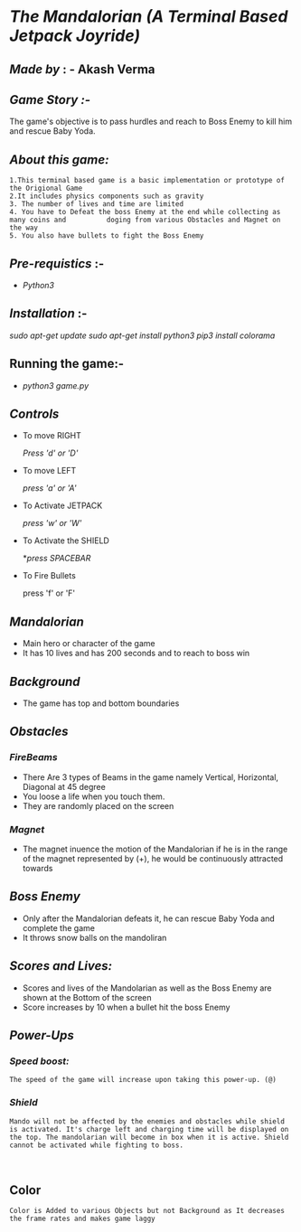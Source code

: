 # *The Mandalorian (A Terminal Based Jetpack Joyride)*

## *Made by* : - Akash Verma

## *Game Story :-*

The game's objective is to pass hurdles and reach to Boss Enemy to kill him and rescue Baby Yoda.

## *About this game:*

```
1.This terminal based game is a basic implementation or prototype of the Origional Game 
2.It includes physics components such as gravity
3. The number of lives and time are limited
4. You have to Defeat the boss Enemy at the end while collecting as many coins and      	doging from various Obstacles and Magnet on the way
5. You also have bullets to fight the Boss Enemy
```


## *Pre-requistics* :-

- *Python3*


## *Installation* :-

*sudo apt-get update*
*sudo apt-get install python3*
*pip3 install colorama*


## Running the game:-
* *python3 game.py*


## *Controls*
* To move RIGHT

    *Press 'd' or 'D'*

* To move LEFT
  
    *press 'a' or 'A'*
    
* To Activate JETPACK

    *press 'w' or 'W'*

* To Activate the SHIELD 

    **press SPACEBAR*

* To Fire Bullets 
  
    press 'f' or 'F' 


## *Mandalorian*
* Main hero or character of the game
* It has 10 lives and has 200 seconds and to reach to boss win

## *Background* 
* The game has top and bottom boundaries

## *Obstacles*
### *FireBeams* 
* There Are 3 types of Beams in the game namely Vertical, Horizontal, Diagonal at 45 degree 
* You loose a life when you touch them.
* They are randomly placed on the screen

### *Magnet* 
* The magnet inuence the motion of the Mandalorian if he is in the range of the magnet represented by (+), he would be continuously attracted towards

## *Boss Enemy*
* Only after the Mandalorian defeats it, he can rescue Baby Yoda and complete the game
* It throws snow balls on the mandoliran

## *Scores and Lives:*
* Scores and lives of the Mandolarian as well as the Boss Enemy are shown at the Bottom of the screen
* Score increases by 10 when a bullet hit the boss Enemy


## *Power-Ups*

### *Speed boost:*


    The speed of the game will increase upon taking this power-up. (@)

### *Shield*

    Mando will not be affected by the enemies and obstacles while shield is activated. It's charge left and charging time will be displayed on the top. The mandolarian will become in box when it is active. Shield cannot be activated while fighting to boss.
​    

## Color 

    Color is Added to various Objects but not Background as It decreases the frame rates and makes game laggy